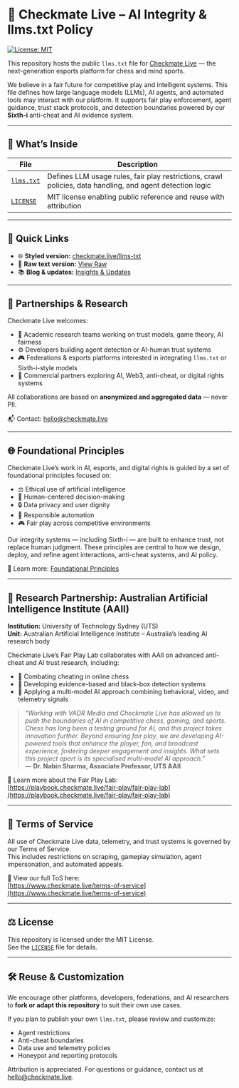 # 🧠 Checkmate Live – AI Integrity & llms.txt Policy

[![License: MIT](https://img.shields.io/badge/License-MIT-yellow.svg)](LICENSE)

This repository hosts the public `llms.txt` file for [Checkmate Live](https://www.checkmate.live) — the next-generation esports platform for chess and mind sports.

We believe in a fair future for competitive play and intelligent systems. This file defines how large language models (LLMs), AI agents, and automated tools may interact with our platform. It supports fair play enforcement, agent guidance, trust stack protocols, and detection boundaries powered by our **Sixth-i** anti-cheat and AI evidence system.

---

## 📂 What’s Inside

| File | Description |
|------|-------------|
| [`llms.txt`](./llms.txt) | Defines LLM usage rules, fair play restrictions, crawl policies, data handling, and agent detection logic |
| [`LICENSE`](./LICENSE) | MIT license enabling public reference and reuse with attribution |

---

## 🔗 Quick Links

- 🌐 **Styled version:** [checkmate.live/llms-txt](https://www.checkmate.live/llms-txt)  
- 📄 **Raw text version:** [View Raw](https://raw.githubusercontent.com/Checkmate-Live/checkmate-ai-integrity/main/llms.txt)  
- 📚 **Blog & updates:** [Insights & Updates](https://www.checkmate.live/insights-and-updates)

---

## 🤝 Partnerships & Research

Checkmate Live welcomes:
- 🧪 Academic research teams working on trust models, game theory, AI fairness  
- ⚙️ Developers building agent detection or AI-human trust systems  
- 🎮 Federations & esports platforms interested in integrating `llms.txt` or Sixth-i-style models  
- 💼 Commercial partners exploring AI, Web3, anti-cheat, or digital rights systems

All collaborations are based on **anonymized and aggregated data** — never PII.

📬 Contact: [hello@checkmate.live](mailto:hello@checkmate.live)

---

## 🌐 Foundational Principles

Checkmate Live’s work in AI, esports, and digital rights is guided by a set of foundational principles focused on:

- ⚖️ Ethical use of artificial intelligence  
- 🧠 Human-centered decision-making  
- 🔒 Data privacy and user dignity  
- 🤖 Responsible automation  
- 🎮 Fair play across competitive environments  

Our integrity systems — including Sixth-i — are built to enhance trust, not replace human judgment. These principles are central to how we design, deploy, and refine agent interactions, anti-cheat systems, and AI policy.

📖 Learn more: [Foundational Principles](https://playbook.checkmate.live/about-checkmate-live/under-the-hood/foundational-principles)

---

## 🧠 Research Partnership: Australian Artificial Intelligence Institute (AAII)

**Institution:** University of Technology Sydney (UTS)  
**Unit:** Australian Artificial Intelligence Institute – Australia’s leading AI research body

Checkmate Live’s Fair Play Lab collaborates with AAII on advanced anti-cheat and AI trust research, including:

- 🧪 Combating cheating in online chess  
- 🧠 Developing evidence-based and black-box detection systems  
- 🤖 Applying a multi-model AI approach combining behavioral, video, and telemetry signals

> *“Working with VADR Media and Checkmate Live has allowed us to push the boundaries of AI in competitive chess, gaming, and sports. Chess has long been a testing ground for AI, and this project takes innovation further. Beyond ensuring fair play, we are developing AI-powered tools that enhance the player, fan, and broadcast experience, fostering deeper engagement and insights. What sets this project apart is its specialised multi-model AI approach.”*  
> — **Dr. Nabin Sharma, Associate Professor, UTS AAII**

📖 Learn more about the Fair Play Lab:  
[https://playbook.checkmate.live/fair-play/fair-play-lab](https://playbook.checkmate.live/fair-play/fair-play-lab)

---

## 📜 Terms of Service

All use of Checkmate Live data, telemetry, and trust systems is governed by our Terms of Service.  
This includes restrictions on scraping, gameplay simulation, agent impersonation, and automated appeals.

📄 View our full ToS here:  
[https://www.checkmate.live/terms-of-service](https://www.checkmate.live/terms-of-service)

---

## ⚖️ License

This repository is licensed under the MIT License.  
See the [`LICENSE`](./LICENSE) file for details.

---

## 🛠️ Reuse & Customization

We encourage other platforms, developers, federations, and AI researchers to **fork or adapt this repository** to suit their own use cases.

If you plan to publish your own `llms.txt`, please review and customize:
- Agent restrictions  
- Anti-cheat boundaries  
- Data use and telemetry policies  
- Honeypot and reporting protocols

Attribution is appreciated. For questions or guidance, contact us at [hello@checkmate.live](mailto:hello@checkmate.live).

